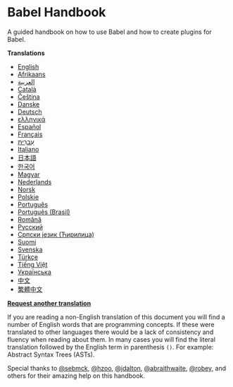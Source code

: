 # Babel Handbook

A guided handbook on how to use Babel and how to create plugins for Babel.

**Translations**

- [English](/translations/en/README.md)
- [Afrikaans](/translations/af/README.md)
- [العربية](/translations/ar/README.md)
- [Català](/translations/ca/README.md)
- [Čeština](/translations/cs/README.md)
- [Danske](/translations/da/README.md)
- [Deutsch](/translations/de/README.md)
- [ελληνικά](/translations/el/README.md)
- [Español](/translations/es-ES/README.md)
- [Français](/translations/fr/README.md)
- [עִברִית](/translations/he/README.md)
- [Italiano](/translations/it/README.md)
- [日本語](/translations/ja/README.md)
- [한국어](/translations/ko/README.md)
- [Magyar](/translations/hu/README.md)
- [Nederlands](/translations/nl/README.md)
- [Norsk](/translations/no/README.md)
- [Polskie](/translations/pl/README.md)
- [Português](/translations/pt-PT/README.md)
- [Português (Brasil)](/translations/pt-BR/README.md)
- [Română](/translations/ro/README.md)
- [Русский](/translations/ru/README.md)
- [Српски језик (Ћирилица)](/translations/sr/README.md)
- [Suomi](/translations/fi/README.md)
- [Svenska](/translations/sv-SE/README.md)
- [Türkçe](/translations/tr/README.md)
- [Tiếng Việt](/translations/vi/README.md)
- [Українська](/translations/uk/README.md)
- [中文](/translations/zh-Hans/README.md)
- [繁體中文](/translations/zh-Hant/README.md)

**[Request another translation](https://github.com/thejameskyle/babel-plugin-handbook/issues/new?title=Translation%20Request:%20[Please%20enter%20language%20here]&body=I%20am%20able%20to%20translate%20this%20language%20[yes/no])**

If you are reading a non-English translation of this document you will find a
number of English words that are programming concepts. If these were translated
to other languages there would be a lack of consistency and fluency when reading
about them. In many cases you will find the literal translation followed by the
English term in parenthesis `()`. For example: Abstract Syntax Trees (ASTs).

Special thanks to [@sebmck](https://github.com/sebmck/),
[@hzoo](https://github.com/hzoo),
[@jdalton](https://github.com/jdalton),
[@abraithwaite](https://github.com/abraithwaite),
[@robey](https://github.com/robey), and others for their
amazing help on this handbook.
